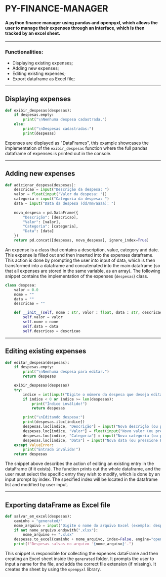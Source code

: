 # PY-FINANCE-MANAGER
#### A python finance manager using pandas and openpyxl, which allows the user to manage their expenses through an interface, which is then tracked by an excel sheet.

---
### Functionalities:

- Displaying existing expenses;
- Adding new expenses;
- Editing existing expenses;
- Export dataframe as Excel file;

---

## Displaying expenses

```py
def exibir_despesas(despesas):
    if despesas.empty:
        print("\nNenhuma despesa cadastrada.")
    else:
        print("\nDespesas cadastradas:")
        print(despesas)
```

Expenses are displayed as "DataFrames", this example showcases the implementation of the `exibir_despesas` function where the full pandas dataframe of expenses is printed out in the console.

---

## Adding new expenses

```py
def adicionar_despesa(despesas):
    descricao = input("Descrição da despesa: ")
    valor = float(input("Valor da despesa: "))
    categoria = input("Categoria da despesa: ")
    data = input("Data da despesa (dd/mm/aaaa): ")
    
    nova_despesa = pd.DataFrame({
        "Descrição": [descricao],
        "Valor": [valor],
        "Categoria": [categoria],
        "Data": [data]
    })
    return pd.concat([despesas, nova_despesa], ignore_index=True)
```

An expense is a class that contains a description, value, category and date. This expense is filled out and then inserted into the expenses dataframe. This action is done by prompting the user into input of data, which is then transformed into a dataframe and concatenated into the main dataframe (so that all expenses are stored in the same variable, as an array). The following snippet contains the implementation of the expenses (`despesas`) class.

```py
class despesa:
    valor = 0.0
    nome = ""
    data = ""
    descricao = ""

    def __init__(self, nome : str, valor : float, data : str, descricao : str):
        self.valor = valor
        self.nome = nome
        self.data = data
        self.descricao = descricao
```
---
## Editing existing expenses

```py
def editar_despesa(despesas):
    if despesas.empty:
        print("\nNenhuma despesa para editar.")
        return despesas

    exibir_despesas(despesas)
    try:
        indice = int(input("Digite o número da despesa que deseja editar (índice): "))
        if indice < 0 or indice >= len(despesas):
            print("Índice inválido!")
            return despesas

        print("\nEditando despesa:")
        print(despesas.iloc[indice])
        despesas.loc[indice, "Descrição"] = input("Nova descrição (ou pressione Enter para manter): ") or despesas.loc[indice, "Descrição"]
        despesas.loc[indice, "Valor"] = float(input("Novo valor (ou pressione Enter para manter): ") or despesas.loc[indice, "Valor"])
        despesas.loc[indice, "Categoria"] = input("Nova categoria (ou pressione Enter para manter): ") or despesas.loc[indice, "Categoria"]
        despesas.loc[indice, "Data"] = input("Nova data (ou pressione Enter para manter): ") or despesas.loc[indice, "Data"]
    except ValueError:
        print("Entrada inválida!")
    return despesas

```

The snippet above describes the action of editing an existing entry in the dataFrame (if it exists). The function prints out the whole dataframe, and the user must select the specific entry they wish to modify, which is done by an input prompt by index. The specified index will be located in the dataframe list and modified by user input.

---

## Exporting dataFrame as Excel file

```py
def salvar_em_excel(despesas):
    caminho = "generated/"
    nome_arquivo = input("Digite o nome do arquivo Excel (exemplo: despesas.xlsx): ")
    if not nome_arquivo.endswith(".xlsx"):
        nome_arquivo += ".xlsx"
    despesas.to_excel(caminho + nome_arquivo, index=False, engine="openpyxl")
    print(f"Despesas salvas no arquivo '{nome_arquivo}'.")
```

This snippet is responsible for collecting the expenses dataFrame and then creating an Excel sheet inside the `generated` folder. It prompts the user to input a name for the file, and adds the correct file extension (if missing). It creates the sheet by using the `openpyxl` library.